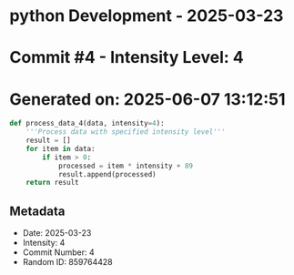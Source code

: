 ﻿# python Development - 2025-03-23
# Commit #4 - Intensity Level: 4
# Generated on: 2025-06-07 13:12:51
```python
def process_data_4(data, intensity=4):
    '''Process data with specified intensity level'''
    result = []
    for item in data:
        if item > 0:
            processed = item * intensity + 89
            result.append(processed)
    return result
```
## Metadata
- Date: 2025-03-23
- Intensity: 4
- Commit Number: 4
- Random ID: 859764428
